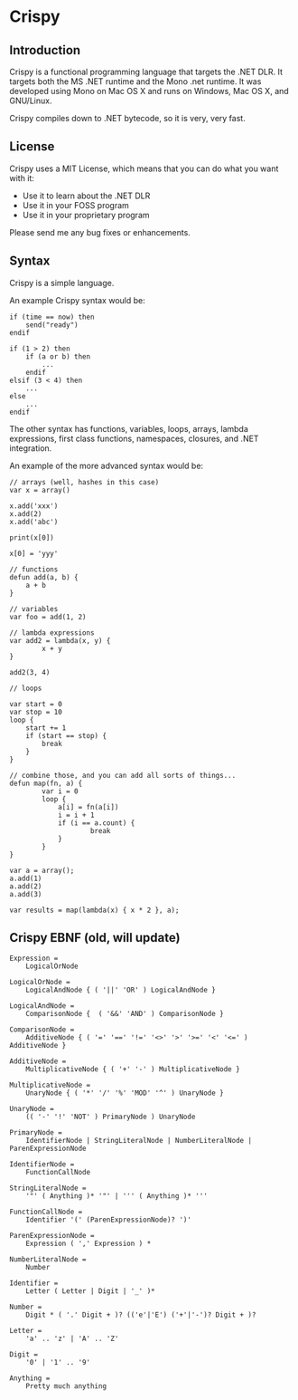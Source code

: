 Crispy
======

## Introduction

Crispy is a functional programming language that targets the .NET DLR.  It targets both the MS .NET runtime and the Mono .net runtime.  It was developed using Mono on Mac OS X and runs on Windows, Mac OS X, and GNU/Linux.

Crispy compiles down to .NET bytecode, so it is very, very fast.

## License

Crispy uses a MIT License, which means that you can do what you want with it:

+ Use it to learn about the .NET DLR
+ Use it in your FOSS program
+ Use it in your proprietary program

Please send me any bug fixes or enhancements.

## Syntax

Crispy is a simple language.

An example Crispy syntax would be:

	if (time == now) then
		send("ready")
	endif

	if (1 > 2) then
		if (a or b) then
			...
		endif
	elsif (3 < 4) then
		...
	else
		...
	endif

The other syntax has functions, variables, loops, arrays, lambda expressions, first class functions, namespaces, closures, and .NET integration.

An example of the more advanced syntax would be:

	// arrays (well, hashes in this case)
	var x = array()

	x.add('xxx')
	x.add(2)
	x.add('abc')

	print(x[0])

	x[0] = 'yyy'

	// functions
	defun add(a, b) {
		a + b
	}
	
	// variables
	var foo = add(1, 2)

	// lambda expressions
	var add2 = lambda(x, y) {
    		x + y
	}

	add2(3, 4)
	
	// loops
	
	var start = 0
	var stop = 10
	loop {
		start += 1
		if (start == stop) {
			break
		}
	}
	
	// combine those, and you can add all sorts of things...
	defun map(fn, a) {
    		var i = 0
    		loop {
        		a[i] = fn(a[i])
        		i = i + 1
        		if (i == a.count) {
            			break
        		}     
    		}
	}
	
	var a = array();
	a.add(1)
	a.add(2)
	a.add(3)
	
	var results = map(lambda(x) { x * 2 }, a);
	

## Crispy EBNF (old, will update)

	Expression =
		LogicalOrNode

	LogicalOrNode =
		LogicalAndNode { ( '||' 'OR' ) LogicalAndNode }

	LogicalAndNode =
		ComparisonNode {  ( '&&' 'AND' ) ComparisonNode } 

	ComparisonNode =
		AdditiveNode { ( '=' '==' '!=' '<>' '>' '>=' '<' '<=' ) AdditiveNode }

	AdditiveNode =
		MultiplicativeNode { ( '+' '-' ) MultiplicativeNode }

	MultiplicativeNode =
		UnaryNode { ( '*' '/' '%' 'MOD' '^' ) UnaryNode }

	UnaryNode =
		(( '-' '!' 'NOT' ) PrimaryNode ) UnaryNode
	
	PrimaryNode =
		IdentifierNode | StringLiteralNode | NumberLiteralNode | ParenExpressionNode
	
	IdentifierNode =
		FunctionCallNode

	StringLiteralNode =
		'"' ( Anything )* '"' | ''' ( Anything )* '''

	FunctionCallNode =
		Identifier '(' (ParenExpressionNode)? ')' 

	ParenExpressionNode =
		Expression ( ',' Expression ) *

	NumberLiteralNode =
		Number

	Identifier =
		Letter ( Letter | Digit | '_' )*

	Number =
		Digit * ( '.' Digit + )? (('e'|'E') ('+'|'-')? Digit + )?

	Letter =
		'a' .. 'z' | 'A' .. 'Z'

	Digit =
		'0' | '1' .. '9'

	Anything =
		Pretty much anything

	
